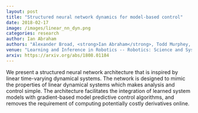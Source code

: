 ```yaml
---
layout: post
title: "Structured neural network dynamics for model-based control"
date: 2018-02-17
image: /images/linear_nn_dyn.png
categories: research
author: Ian Abraham
authors: "Alexander Broad, <strong>Ian Abraham</strong>, Todd Murphey, Brenna Argall"
venue: "Learning and Inference in Robotics -- Robotics: Science and Systems"
arxiv: https://arxiv.org/abs/1808.01184
---
```


We present a structured neural network architecture that is inspired by linear time-varying dynamical systems. The
network is designed to mimic the properties of linear dynamical systems which makes analysis and control simple. The
architecture facilitates the integration of learned system models with gradient-based model predictive control
algorithms, and removes the requirement of computing potentially costly derivatives online.
